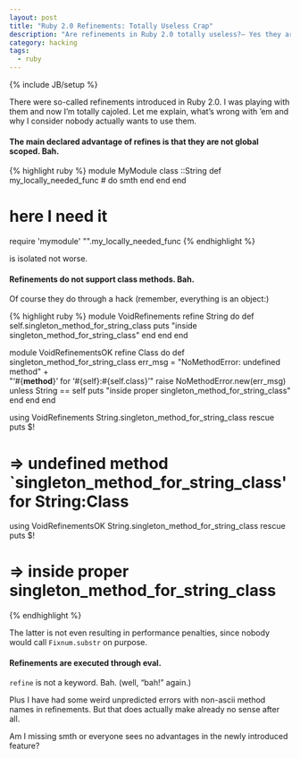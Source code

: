 ```yaml
---
layout: post
title: "Ruby 2.0 Refinements: Totally Useless Crap"
description: "Are refinements in Ruby 2.0 totally useless?— Yes they are."
category: hacking
tags:
  - ruby
---
```

{% include JB/setup %}

There were so-called refinements introduced in Ruby 2.0. I was playing with them and now I’m totally cajoled.
Let me explain, what’s wrong with ’em and why I consider nobody actually wants to use them.

#### The main declared advantage of refines is that they are not global scoped. Bah.

{% highlight ruby %}
module MyModule
  class ::String
    def my_locally_needed_func
      # do smth 
    end
  end
end

# here I need it
require 'mymodule'
"".my_locally_needed_func
{% endhighlight %}

is isolated not worse.

#### Refinements do not support class methods. Bah.

Of course they do through a hack (remember, everything is an object:)

{% highlight ruby %}
module VoidRefinements
  refine String do
    def self.singleton_method_for_string_class
      puts "inside singleton_method_for_string_class"
    end 
  end 
end

module VoidRefinementsOK
  refine Class do
    def singleton_method_for_string_class
      err_msg = "NoMethodError: undefined method" + \
                "‘#{__method__}’ for ‘#{self}:#{self.class}’"
      raise NoMethodError.new(err_msg) unless String == self
      puts "inside proper singleton_method_for_string_class"
    end 
  end 
end

using VoidRefinements
String.singleton_method_for_string_class rescue puts $!
# ⇒ undefined method `singleton_method_for_string_class' for String:Class

using VoidRefinementsOK
String.singleton_method_for_string_class rescue puts $!
# ⇒ inside proper singleton_method_for_string_class
{% endhighlight %}

The latter is not even resulting in performance penalties, since nobody would call `Fixnum.substr` on purpose.

#### Refinements are executed through eval.

`refine` is not a keyword. Bah. (well, “bah!” again.)

Plus I have had some weird unpredicted errors with non-ascii method names in refinements. But that does actually
make already no sense after all.

Am I missing smth or everyone sees no advantages in the newly introduced feature?

